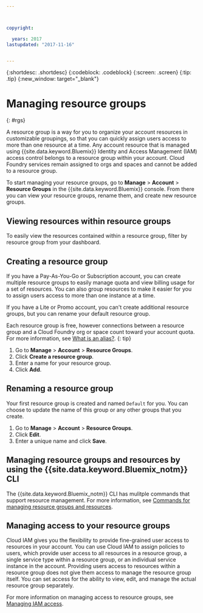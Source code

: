 ```yaml
---



copyright:

  years: 2017
lastupdated: "2017-11-16"


---
```


{:shortdesc: .shortdesc}
{:codeblock: .codeblock}
{:screen: .screen}
{:tip: .tip}
{:new_window: target="_blank"}

# Managing resource groups
{: #rgs}

A resource group is a way for you to organize your account resources in customizable groupings, so that you can quickly assign users access to more than one resource at a time. Any account resource that is managed using {{site.data.keyword.Bluemix}} Identity and Access Management (IAM) access control belongs to a resource group within your account. Cloud Foundry services remain assigned to orgs and spaces and cannot be added to a resource group.

To start managing your resource groups, go to **Manage** &gt; **Account** &gt; **Resource Groups** in the {{site.data.keyword.Bluemix}} console. From there you can view your resource groups, rename them, and create new resource groups.

## Viewing resources within resource groups

To easily view the resources contained within a resource group, filter by resource group from your dashboard.

## Creating a resource group

If you have a Pay-As-You-Go or Subscription account, you can create multiple resource groups to easily manage quota and view billing usage for a set of resources. You can also group resources to make it easier for you to assign users access to more than one instance at a time.

If you have a Lite or Promo account, you can't create additional resource groups, but you can rename your default resource group.

Each resource group is free, however connections between a resource group and a Cloud Foundry org or space count toward your account quota. For more information, see [What is an alias?](/docs/manageapps/connecting_apps.html#what_is_alias).
{: tip}

1. Go to **Manage** &gt; **Account** &gt; **Resource Groups**.
2. Click **Create a resource group**.
3. Enter a name for your resource group.
4. Click **Add**.

## Renaming a resource group

Your first resource group is created and named `Default` for you. You can choose to update the name of this group or any other groups that you create.

1. Go to **Manage** &gt; **Account** &gt; **Resource Groups**.
2. Click **Edit**.
3. Enter a unique name and click **Save**.

## Managing resource groups and resources by using the {{site.data.keyword.Bluemix_notm}} CLI

The {{site.data.keyword.Bluemix_notm}} CLI has mulitple commands that support resource management. For more information, see [Commands for managing resource groups and resources](/docs/cli/reference/bluemix_cli/bx_cli.html#commands-for-managing-resource-groups-and-resources).

## Managing access to your resource groups

Cloud IAM gives you the flexibility to provide fine-grained user access to resources in your account. You can use Cloud IAM to assign policies to users, which provide user access to all resources in a resource group, a single service type within a resource group, or an individual service instance in the account. Providing users access to resources within a resource group does not give them access to manage the resource group itself. You can set access for the ability to view, edit, and manage the actual resource group separately.

For more information on managing access to resource groups, see [Managing IAM access](/docs/iam/mngiam.html#iammanidaccser).
